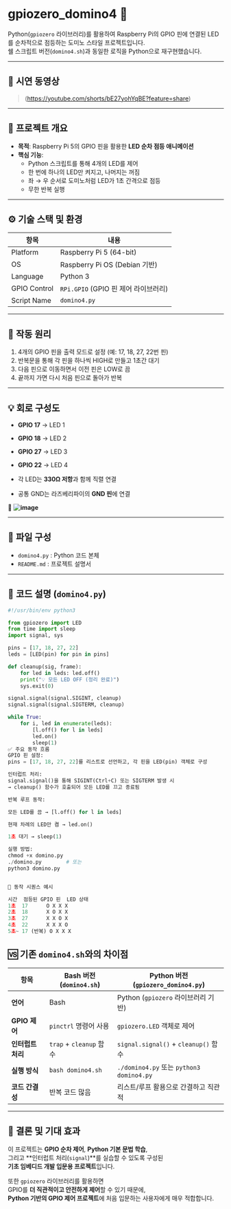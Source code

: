 # gpiozero_domino4 🔁

Python(`gpiozero` 라이브러리)를 활용하여 Raspberry Pi의 GPIO 핀에 연결된 LED를 순차적으로 점등하는 도미노 스타일 프로젝트입니다.  
쉘 스크립트 버전(`domino4.sh`)과 동일한 로직을 Python으로 재구현했습니다.

---


## 🔴 시연 동영상  
> (https://youtube.com/shorts/bE27yohYqBE?feature=share)

---

## 📌 프로젝트 개요

- **목적**: Raspberry Pi 5의 GPIO 핀을 활용한 **LED 순차 점등 애니메이션**
- **핵심 기능**:
  - Python 스크립트를 통해 4개의 LED를 제어
  - 한 번에 하나의 LED만 켜지고, 나머지는 꺼짐
  - 좌 → 우 순서로 도미노처럼 LED가 1초 간격으로 점등
  - 무한 반복 실행

---

## ⚙️ 기술 스택 및 환경

| 항목             | 내용                              |
|------------------|-----------------------------------|
| Platform         | Raspberry Pi 5 (64-bit)           |
| OS               | Raspberry Pi OS (Debian 기반)     |
| Language         | Python 3                          |
| GPIO Control     | `RPi.GPIO` (GPIO 핀 제어 라이브러리) |
| Script Name      | `domino4.py`                      |

---

## 🧠 작동 원리

1. 4개의 GPIO 핀을 출력 모드로 설정 (예: 17, 18, 27, 22번 핀)
2. 반복문을 통해 각 핀을 하나씩 HIGH로 만들고 1초간 대기
3. 다음 핀으로 이동하면서 이전 핀은 LOW로 끔
4. 끝까지 가면 다시 처음 핀으로 돌아가 반복

---


## 💡 회로 구성도


- **GPIO 17** → LED 1
- **GPIO 18** → LED 2  
- **GPIO 27** → LED 3  
- **GPIO 22** → LED 4  

- 각 LED는 **330Ω 저항**과 함께 직렬 연결
- 공통 GND는 라즈베리파이의 **GND 핀**에 연결

📸 **![image](https://github.com/user-attachments/assets/a3ee14e2-00fb-4a51-bd81-8fb8d52e6c55)** 

---



## 📂 파일 구성

- `domino4.py` : Python 코드 본체  
- `README.md` : 프로젝트 설명서  

---

## 🧠 코드 설명 (`domino4.py`)

```python
#!/usr/bin/env python3

from gpiozero import LED
from time import sleep
import signal, sys

pins = [17, 18, 27, 22]
leds = [LED(pin) for pin in pins]

def cleanup(sig, frame):
    for led in leds: led.off()
    print("💡 모든 LED OFF (정리 완료)")
    sys.exit(0)

signal.signal(signal.SIGINT, cleanup)
signal.signal(signal.SIGTERM, cleanup)

while True:
    for i, led in enumerate(leds):
        [l.off() for l in leds]
        led.on()
        sleep(1)
✅ 주요 동작 흐름
GPIO 핀 설정:
pins = [17, 18, 27, 22]를 리스트로 선언하고, 각 핀을 LED(pin) 객체로 구성

인터럽트 처리:
signal.signal()을 통해 SIGINT(Ctrl+C) 또는 SIGTERM 발생 시
→ cleanup() 함수가 호출되어 모든 LED를 끄고 종료됨

반복 루프 동작:

모든 LED를 끔 → [l.off() for l in leds]

현재 차례의 LED만 켬 → led.on()

1초 대기 → sleep(1)

실행 방법:
chmod +x domino.py
./domino.py        # 또는
python3 domino.py


🔁 동작 시퀀스 예시

시간	점등된 GPIO 핀	LED 상태
1초	17		O X X X
2초	18		X O X X
3초	27		X X O X
4초	22		X X X O
5초~	17 (반복)	O X X X


```

## 🆚 기존 `domino4.sh`와의 차이점

| 항목             | Bash 버전 (`domino4.sh`)         | Python 버전 (`gpiozero_domino4.py`)         |
|------------------|----------------------------------|----------------------------------------------|
| **언어**         | Bash                             | Python (`gpiozero` 라이브러리 기반)          |
| **GPIO 제어**    | `pinctrl` 명령어 사용             | `gpiozero.LED` 객체로 제어                   |
| **인터럽트 처리**| `trap` + `cleanup` 함수           | `signal.signal()` + `cleanup()` 함수         |
| **실행 방식**    | `bash domino4.sh`                 | `./domino4.py` 또는 `python3 domino4.py`     |
| **코드 간결성**  | 반복 코드 많음                    | 리스트/루프 활용으로 간결하고 직관적        |

---

## 🧾 결론 및 기대 효과

이 프로젝트는 **GPIO 순차 제어**, **Python 기본 문법 학습**,  
그리고 **인터럽트 처리(`signal`)**를 실습할 수 있도록 구성된  
**기초 임베디드 개발 입문용 프로젝트**입니다.

또한 `gpiozero` 라이브러리를 활용하면  
GPIO를 **더 직관적이고 안전하게 제어**할 수 있기 때문에,  
**Python 기반의 GPIO 제어 프로젝트**에 처음 입문하는 사용자에게 매우 적합합니다.

